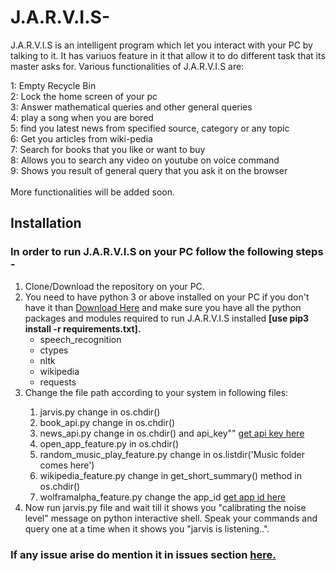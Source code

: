 <h1> J.A.R.V.I.S- </h1>
 
J.A.R.V.I.S is an intelligent program which let you interact with your PC by talking to it. It has variuos feature in it that allow it to
do different task that its master asks for. Various functionalities of J.A.R.V.I.S are: <br />

1: Empty Recycle Bin <br />
2: Lock the home screen of your pc <br />
3: Answer mathematical queries and other general queries <br />
4: play a song when you are bored <br />
5: find you latest news from specified source, category or any topic <br />
6: Get you articles from wiki-pedia <br />
7: Search for books that you like or want to buy <br />
8: Allows you to search any video on youtube on voice command<br />
9: Shows you result of general query that you ask it on the browser <br/>
<br/>
More functionalities will be added soon.

<h2>Installation </h2>
<h3> In order to run J.A.R.V.I.S on your PC follow the following steps - </h3>
<ol>
  <li> Clone/Download the repository on your PC. </li>
  <li> You need to have python 3 or above installed on your PC if you don't have it than <a href="https://www.python.org/">Download Here</a> and make sure you have all the python packages and modules required to run J.A.R.V.I.S installed <strong>[use pip3 install -r requirements.txt].</strong>
  <ul>
    <li>speech_recognition</li>
    <li>ctypes</li>
    <li>nltk</li>
    <li>wikipedia</li>
    <li>requests</li>
  </ul>
  </li>
  <li>Change the file path according to your system in following files:</li>
  <ol>
    <li>jarvis.py change in os.chdir()</li>
    <li>book_api.py change in os.chdir()</li>
    <li>news_api.py change in os.chdir() and api_key"" <a href="https://newsapi.org/">get api key here</a></li>
    <li>open_app_feature.py in os.chdir() </li>
    <li>random_music_play_feature.py change in os.listdir('Music folder comes here')</li>
    <li>wikipedia_feature.py change in get_short_summary() method in os.chdir() </li>
    <li>wolframalpha_feature.py change the app_id <a href="https://www.wolframalpha.com/">get app id here</a></li>
  </ol>
  <li>Now run jarvis.py file and wait till it shows you "calibrating the noise level" message on python interactive shell. Speak your commands and query one at a time when it shows you "jarvis is listening..". </li>
  </ol>
    
<h3> If any issue arise do mention it in issues section <a href="https://github.com/hero-007/J.A.R.V.I.S---Intelligent-Personnel-Assistance/issues">here.</a></h3>
